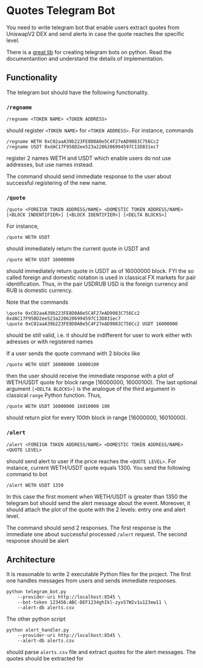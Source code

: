 # Quotes Telegram Bot

You need to write telegram bot that enable users extract quotes from UniswapV2 DEX and send alerts in case the quote reaches the specific level.

There is a [great lib](https://docs.python-telegram-bot.org/en/stable/examples.html) for creating telegram bots on python. Read the documentantion and understand the details of implementation.

## Functionality

The telegram bot should have the following functionality. 

### `/regname`

```
/regname <TOKEN NAME> <TOKEN ADDRESS>
``` 
should register `<TOKEN NAME>` for `<TOKEN ADDRESS>`. For instance, commands
```
/regname WETH 0xC02aaA39b223FE8D0A0e5C4F27eAD9083C756Cc2
/regname USDT 0xdAC17F958D2ee523a2206206994597C13D831ec7
```
register 2 names WETH and USDT which enable users do not use addresses, but use names instead. 

The command should send immediate response to the user about successful registering of the new name.

### `/quote`
```
/quote <FOREIGN TOKEN ADDRESS/NAME> <DOMESTIC TOKEN ADDRESS/NAME> [<BLOCK INDENTIFIER>] [<BLOCK IDENTIFIER>] [<DELTA BLOCKS>]
``` 
For instance, 
```
/quote WETH USDT 
```
should immediately return the current quote in USDT and 
```
/quote WETH USDT 16000000 
```
should immediately return quote in USDT as of 16000000 block. FYI the so called foreign and domestic notation is used in classical 
FX markets for pair identification. Thus, in the pair USDRUB USD is the foreign currency and RUB is domestic currency.

Note that the commands
```
\quote 0xC02aaA39b223FE8D0A0e5C4F27eAD9083C756Cc2 0xdAC17F958D2ee523a2206206994597C13D831ec7
\quote 0xC02aaA39b223FE8D0A0e5C4F27eAD9083C756Cc2 USDT 16000000
``` 
should be still valid, i.e. it should be indifferent for user to work either with adresses or with registered names  

If a user sends the quote command with 2 blocks like
```
/quote WETH USDT 16000000 16000100
```
then the user should receive the immediate response with a plot of WETH/USDT quote for block range [16000000, 16000100). The last 
optional argument `[<DELTA BLOCKS>]` is the analogue of the third argument in classical `range` Python function. Thus,
```
/quote WETH USDT 16000000 16010000 100
```
should return plot for every 100th block in range [16000000, 16010000). 
### `/alert`
```
/alert <FOREIGN TOKEN ADDRESS/NAME> <DOMESTIC TOKEN ADDRESS/NAME> <QUOTE LEVEL>
``` 
should send alert to user if the price reaches the `<QUOTE LEVEL>`. For instance, current WETH/USDT quote equals 1300. You send the following command to bot
```
/alert WETH USDT 1350
```
In this case the first moment when WETH/USDT is greater than 1350 the telegram bot should send the alert message about the event. Moreover, it should attach the
plot of the quote with the 2 levels: entry one and alert level.  

The command should send 2 responses. The first response is the immediate one about successful processed `/alert` request. The second response should be alert

## Architecture

It is reasonable to write 2 executable Python files for the project. The first one handles messages from users and sends immediate responses. 
```
python telegram_bot.py 
    --provider-uri http://localhost:8545 \
    --bot-token 123456:ABC-DEF1234ghIkl-zyx57W2v1u123ew11 \
    --alert-db alerts.csv  
```
The other python script
```
python alert_handler.py
    --provider-uri http://localhost:8545 \
    --alert-db alerts.csv
```
should parse `alerts.csv` file and extract quotes for the alert messages. The quotes should be extracted for 
 
 